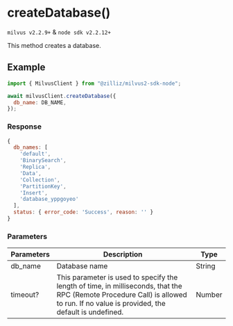 # createDatabase()

`milvus v2.2.9+` & `node sdk v2.2.12+`

This method creates a database.

## Example

```javascript
import { MilvusClient } from "@zilliz/milvus2-sdk-node";

await milvusClient.createDatabase({
  db_name: DB_NAME,
});
```

### Response

```javascript
{
  db_names: [
    'default',
    'BinarySearch',
    'Replica',
    'Data',
    'Collection',
    'PartitionKey',
    'Insert',
    'database_yppgoyeo'
  ],
  status: { error_code: 'Success', reason: '' }
}
```

### Parameters

| Parameters | Description                                                                                                                                                                       | Type   |
| ---------- | --------------------------------------------------------------------------------------------------------------------------------------------------------------------------------- | ------ |
| db_name    | Database name                                                                                                                                                                     | String |
| timeout?   | This parameter is used to specify the length of time, in milliseconds, that the RPC (Remote Procedure Call) is allowed to run. If no value is provided, the default is undefined. | Number |
